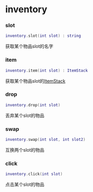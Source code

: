 # inventory

### slot
```lua
inventory.slot(int slot) : string
```
获取某个物品slot的名字

### item
```lua
inventory.item(int slot) : ItemStack
```
获取某个物品slot的[ItemStack](../objects/itemstack.md)

### drop
```lua
inventory.drop(int slot)
```
丢弃某个slot的物品

### swap
```lua
inventory.swap(int slot, int slot2)
```
互换两个slot的物品

### click
```lua
inventory.click(int slot)
```
点击某个slot的物品